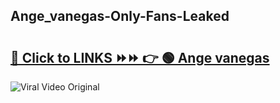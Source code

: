 
 ## Ange_vanegas-Only-Fans-Leaked

# <h2><a href="https://clipsfans.com/Ange_vanegas&ref=git">🔗 Click to LINKS ⏩⏩ 👉 🟢 Ange vanegas </a></h2>

<a href="https://clipsfans.com/Ange_vanegas&ref=git" rel="nofollow" data-target="animated-image.originalLink"><img src="https://i.ibb.co.com/xMMVF88/686577567.gif" alt="Viral Video Original" style="max-width: 100%; display: inline-block;" data-target="animated-image.originalImage"></a>
